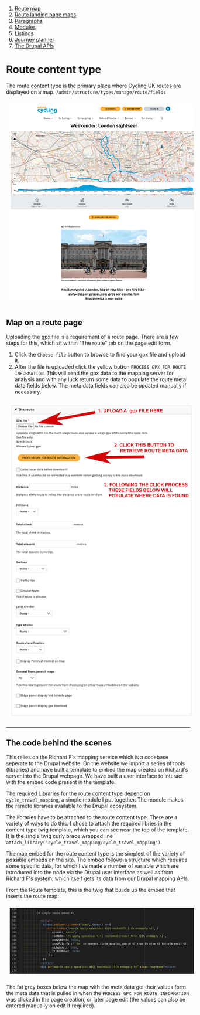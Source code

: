 1. [Route map](route-content-type.md)
2. [Route landing page maps](route-landing-page-content-type.md)
3. [Paragraphs](paragraph-embeds.md)
4. [Modules](relevant-modules.md)
5. [Listings](listing-pages.md)
6. [Journey planner](journey-planner.md)
7. [The Drupal APIs](api.md)

# Route content type

The route content type is the primary place where Cycling UK routes are displayed on a map. `/admin/structure/types/manage/route/fields`

<img src="assets/map-doc-route.png" alt="a route page" style="padding: 10px;"/>


## Map on a route page

Uploading the gpx file is a requirement of a route page. There are a few steps for this, which sit within "The route" tab on the page edit form.

1. Click the `Choose file` button to browse to find your gpx file and upload it.
2. After the file is uploaded click the yellow button `PROCESS GPX FOR ROUTE INFORMATION`. This will send the gpx data to the mapping server for analysis and with any luck return some data to populate the route meta data fields below. The meta data fields can also be updated manually if necessary.

<img src="assets/map-doc-gpx-upload.png" alt="gpx upload" style="padding: 10px;"/>

___

## The code behind the scenes

This relies on the Richard F's mapping service which is a codebase seperate to the Drupal website.  On the website we import a series of tools (libraries) and have built a template to embed the map created on Richard's server into the Drupal webpage. We have built a user interface to interact with the embed code present in the template.

The required Libraries for the route content type depend on `cycle_travel_mapping`, a simple module I put together.  The module makes the remote libraries available to the Drupal ecosystem.

The libraries have to be attached to the route content type. There are a variety of ways to do this.  I chose to attach the required libries in the content type twig template, which you can see near the top of the template. It is the single twig curly brace wrapped line `attach_library('cycle_travel_mapping/cycle_travel_mapping')`.

The map embed for the route content type is the simplest of the variety of possible embeds on the site. The embed follows a structure which requires some specific data, for which I've made a number of variable which are introduced into the node via the Drupal user interface as well as from Richard F's system, which itself gets its data from our Drupal mapping APIs.

From the Route template, this is the twig that builds up the embed that inserts the route map:

<img src="assets/route-twig-map-embed.png" alt="gpx upload" style="padding: 10px;"/>

The fat grey boxes below the map with the meta data get their values form the meta data that is pulled in when the `PROCESS GPX FOR ROUTE INFORMATION` was clicked in the page creation, or later page edit (the values can also be entered manually on edit if required).
